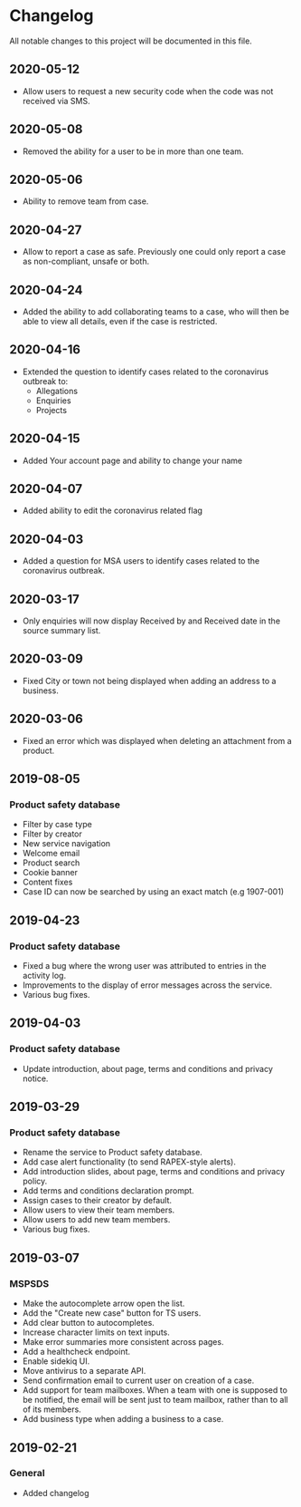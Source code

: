 # Changelog
All notable changes to this project will be documented in this file.

## 2020-05-12
- Allow users to request a new security code when the code was not received via SMS.

## 2020-05-08
- Removed the ability for a user to be in more than one team.

## 2020-05-06
- Ability to remove team from case.

## 2020-04-27
- Allow to report a case as safe. Previously one could only report a case as non-compliant, unsafe or both.

## 2020-04-24
- Added the ability to add collaborating teams to a case, who will then be able to view all details, even if the case is restricted.

## 2020-04-16
- Extended the question to identify cases related to the coronavirus outbreak to:
  - Allegations
  - Enquiries
  - Projects

## 2020-04-15
- Added Your account page and ability to change your name

## 2020-04-07
- Added ability to edit the coronavirus related flag

## 2020-04-03
- Added a question for MSA users to identify cases related to the coronavirus outbreak.

## 2020-03-17
- Only enquiries will now display Received by and Received date in the source summary list.

## 2020-03-09
- Fixed City or town not being displayed when adding an address to a business.

## 2020-03-06
- Fixed an error which was displayed when deleting an attachment from a product.

## 2019-08-05
### Product safety database
- Filter by case type
- Filter by creator
- New service navigation
- Welcome email
- Product search
- Cookie banner
- Content fixes
- Case ID can now be searched by using an exact match (e.g 1907-001)

## 2019-04-23
### Product safety database
- Fixed a bug where the wrong user was attributed to entries in the activity log.
- Improvements to the display of error messages across the service.
- Various bug fixes.


## 2019-04-03
### Product safety database
- Update introduction, about page, terms and conditions and privacy notice.


## 2019-03-29
### Product safety database
- Rename the service to Product safety database.
- Add case alert functionality (to send RAPEX-style alerts).
- Add introduction slides, about page, terms and conditions and privacy policy.
- Add terms and conditions declaration prompt.
- Assign cases to their creator by default.
- Allow users to view their team members.
- Allow users to add new team members.
- Various bug fixes.


## 2019-03-07
### MSPSDS
- Make the autocomplete arrow open the list.
- Add the "Create new case" button for TS users.
- Add clear button to autocompletes.
- Increase character limits on text inputs.
- Make error summaries more consistent across pages.
- Add a healthcheck endpoint.
- Enable sidekiq UI.
- Move antivirus to a separate API.
- Send confirmation email to current user on creation of a case.
- Add support for team mailboxes. When a team with one is supposed to be notified, the email will be sent just to
team mailbox, rather than to all of its members.
- Add business type when adding a business to a case.


## 2019-02-21
### General
- Added changelog

